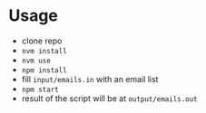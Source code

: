 # Usage
- clone repo
- `nvm install`
- `nvm use`
- `npm install`
- fill `input/emails.in` with an email list
- `npm start`
- result of the script will be at `output/emails.out`
